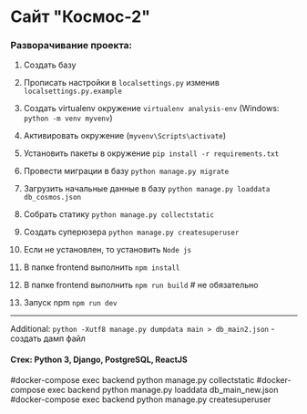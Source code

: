# Сайт "Космос-2"

### Разворачивание проекта:

1. Создать базу
2. Прописать настройки в `localsettings.py` изменив `localsettings.py.example`
3. Создать virtualenv окружение `virtualenv analysis-env` (Windows: `python -m venv myvenv`)
4. Активировать окружение (`myvenv\Scripts\activate`)
5. Установить пакеты в окружение `pip install -r requirements.txt`
6. Провести миграции в базу `python manage.py migrate`
7. Загрузить начальные данные в базу `python manage.py loaddata db_cosmos.json`
8. Собрать статику `python manage.py collectstatic`
9. Создать суперюзера `python manage.py createsuperuser`

10. Если не установлен, то установить `Node js`
11. В папке frontend выполнить `npm install`
12. В папке frontend выполнить `npm run build` # не обязательно 
13. Запуск npm `npm run dev`

---
Additional:
`python -Xutf8 manage.py dumpdata main > db_main2.json` - создать дамп файл
#### Стек: Python 3, Django, PostgreSQL, ReactJS

#docker-compose exec backend python manage.py collectstatic
#docker-compose exec backend python manage.py loaddata db_main_new.json
#docker-compose exec backend python manage.py createsuperuser